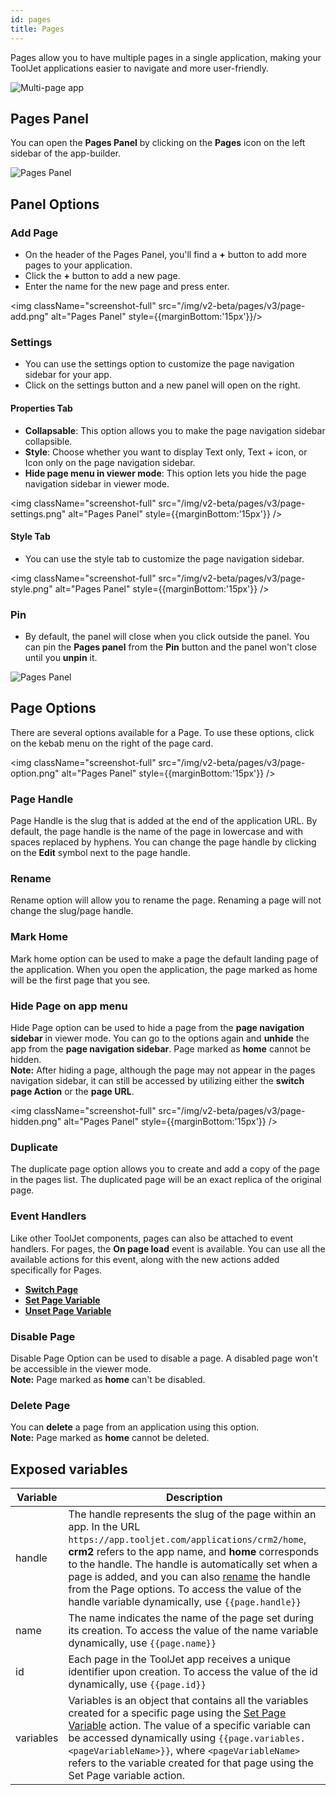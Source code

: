 ```yaml
---
id: pages
title: Pages
---
```


Pages allow you to have multiple pages in a single application, making your ToolJet applications easier to navigate and more user-friendly.

<img className="screenshot-full" src="/img/v2-beta/pages/v3/pages-v3.png" alt="Multi-page app" />

<div style={{paddingTop:'24px'}}>

## Pages Panel

You can open the **Pages Panel** by clicking on the **Pages** icon on the left sidebar of the app-builder.

<img className="screenshot-full" src="/img/v2-beta/pages/v3/pages-panel-v4.png" alt="Pages Panel"/>

</div>

<div style={{paddingTop:'24px'}}>

## Panel Options

### Add Page

- On the header of the Pages Panel, you'll find a **+** button to add more pages to your application.
- Click the **+** button to add a new page.
- Enter the name for the new page and press enter.

<img className="screenshot-full" src="/img/v2-beta/pages/v3/page-add.png" alt="Pages Panel" style={{marginBottom:'15px'}}/>

### Settings

- You can use the settings option to customize the page navigation sidebar for your app.
- Click on the settings button and a new panel will open on the right.

#### Properties Tab
- **Collapsable**: This option allows you to make the page navigation sidebar collapsible.
- **Style**: Choose whether you want to display Text only, Text + icon, or Icon only on the page navigation sidebar.
- **Hide page menu in viewer mode**: This option lets you hide the page navigation sidebar in viewer mode.

<img className="screenshot-full" src="/img/v2-beta/pages/v3/page-settings.png" alt="Pages Panel" style={{marginBottom:'15px'}} />

#### Style Tab
- You can use the style tab to customize the page navigation sidebar.

<img className="screenshot-full" src="/img/v2-beta/pages/v3/page-style.png" alt="Pages Panel" style={{marginBottom:'15px'}} />

### Pin

- By default, the panel will close when you click outside the panel. You can pin the **Pages panel** from the **Pin** button and the panel won't close until you **unpin** it.

<img className="screenshot-full" src="/img/v2-beta/pages/v3/page-pin.png" alt="Pages Panel"/>

</div>

<div style={{paddingTop:'24px'}}>

## Page Options

There are several options available for a Page. To use these options, click on the kebab menu on the right of the page card.

<img className="screenshot-full" src="/img/v2-beta/pages/v3/page-option.png" alt="Pages Panel" style={{marginBottom:'15px'}} />

### Page Handle

Page Handle is the slug that is added at the end of the application URL. By default, the page handle is the name of the page in lowercase and with spaces replaced by hyphens. You can change the page handle by clicking on the **Edit** symbol next to the page handle.

### Rename

Rename option will allow you to rename the page. Renaming a page will not change the slug/page handle.

### Mark Home

Mark home option can be used to make a page the default landing page of the application. When you open the application, the page marked as home will be the first page that you see.

### Hide Page on app menu

Hide Page option can be used to hide a page from the **page navigation sidebar** in viewer mode. You can go to the options again and **unhide** the app from the **page navigation sidebar**. Page marked as **home** cannot be hidden.<br/>
**Note:** After hiding a page, although the page may not appear in the pages navigation sidebar, it can still be accessed by utilizing either the **switch page Action** or the **page URL**.

<img className="screenshot-full" src="/img/v2-beta/pages/v3/page-hidden.png" alt="Pages Panel" style={{marginBottom:'15px'}} />

### Duplicate

The duplicate page option allows you to create and add a copy of the page in the pages list. The duplicated page will be an exact replica of the original page.

### Event Handlers

Like other ToolJet components, pages can also be attached to event handlers. For pages, the **On page load** event is available. You can use all the available actions for this event, along with the new actions added specifically for Pages.

- **[Switch Page](../actions/switch-page)**
- **[Set Page Variable](../actions/set-page-variable)**
- **[Unset Page Variable](../actions/unset-page-variable)**

### Disable Page

Disable Page Option can be used to disable a page. A disabled page won't be accessible in the viewer mode. <br/>
**Note:** Page marked as **home** can't be disabled.

### Delete Page

You can **delete** a page from an application using this option. <br/>
**Note:** Page marked as **home** cannot be deleted.

</div>

<div style={{paddingTop:'24px'}}>

## Exposed variables

| Variable    | Description |
| ----------- | ----------- | 
| handle | The handle represents the slug of the page within an app. In the URL `https://app.tooljet.com/applications/crm2/home`, **crm2** refers to the app name, and **home** corresponds to the handle. The handle is automatically set when a page is added, and you can also [rename](#rename) the handle from the Page options. To access the value of the handle variable dynamically, use `{{page.handle}}`|
| name | The name indicates the name of the page set during its creation. To access the value of the name variable dynamically, use `{{page.name}}` |
| id | Each page in the ToolJet app receives a unique identifier upon creation. To access the value of the id dynamically, use `{{page.id}}` |
| variables | Variables is an object that contains all the variables created for a specific page using the [Set Page Variable](../actions/set-page-variable) action. The value of a specific variable can be accessed dynamically using `{{page.variables.<pageVariableName>}}`, where `<pageVariableName>` refers to the variable created for that page using the Set Page variable action. |

</div>
